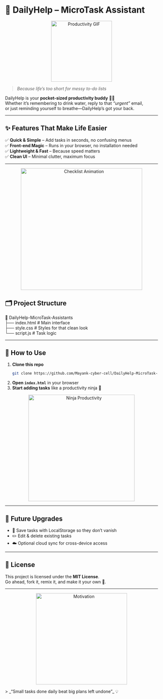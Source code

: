 # 🚀 DailyHelp – MicroTask Assistant
<p align="center">
  <img src="https://media.giphy.com/media/3o7abldj0b3rxrZUxW/giphy.gif" width="200" alt="Productivity GIF"/>
</p>

> _Because life’s too short for messy to-do lists_

DailyHelp is your **pocket-sized productivity buddy** 💼✨  
Whether it’s remembering to drink water, reply to that *“urgent”* email,  
or just reminding yourself to breathe—DailyHelp’s got your back.

---

## ✨ Features That Make Life Easier
✅ **Quick & Simple** – Add tasks in seconds, no confusing menus  
✅ **Front-end Magic** – Runs in your browser, no installation needed  
✅ **Lightweight & Fast** – Because speed matters  
✅ **Clean UI** – Minimal clutter, maximum focus

---
<p align="center">
  <img src="https://media.giphy.com/media/xT9IgzoKnwFNmISR8I/giphy.gif" width="400" alt="Checklist Animation"/>
</p>

## 🗂 Project Structure
📂 DailyHelp-MicroTask-Assistants  
 ├── index.html   # Main interface  
 ├── style.css    # Styles for that clean look  
 └── script.js    # Task logic  

---

## 🎯 How to Use
1. **Clone this repo**  
   ```bash
   git clone https://github.com/Mayank-cyber-cell/DailyHelp-MicroTask-Assistant.git
   ```
2. **Open `index.html`** in your browser  
3. **Start adding tasks** like a productivity ninja 🥷
<p align="center"> <img src="https://media.giphy.com/media/26AHONQ79FdWZhAI0/giphy.gif" width="350" alt="Ninja Productivity"/> </p>

---

## 🌱 Future Upgrades
- 🌟 Save tasks with LocalStorage so they don’t vanish  
- ✏️ Edit & delete existing tasks  
- ☁️ Optional cloud sync for cross-device access  



---

## 📜 License
This project is licensed under the **MIT License**.  
Go ahead, fork it, remix it, and make it your own 🎨.

---
<p align="center"> <img src="https://media.giphy.com/media/26FPy3QZQqGtDcrja/giphy.gif" width="300" alt="Motivation"/> </p>
> _“Small tasks done daily beat big plans left undone”_ 💡












